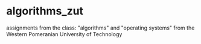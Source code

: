 # algorithms_zut

assignments from the class: "algorithms" and "operating systems" from the Western Pomeranian University of Technology
